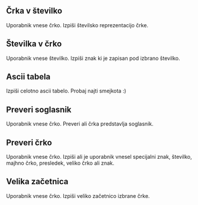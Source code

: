 ## Črka v številko
Uporabnik vnese črko.
Izpiši številsko reprezentacijo črke.

## Številka v črko
Uporabnik vnese številko.
Izpiši znak ki je zapisan pod izbrano številko.

## Ascii tabela
Izpiši celotno ascii tabelo. Probaj najti smejkota :)

## Preveri soglasnik
Uporabnik vnese črko.
Preveri ali črka predstavlja soglasnik.

## Preveri črko
Uporabnik vnese črko.
Izpiši ali je uporabnik vnesel specijalni znak, številko, majhno črko, presledek, veliko črko ali znak.

## Velika začetnica
Uporabnik vnese črko.
Izpiši veliko začetnico izbrane črke.
